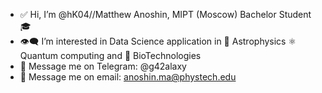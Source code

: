 - ✅  Hi, I’m @hK04//Matthew Anoshin, MIPT (Moscow) Bachelor Student 🎓 
- 👁‍🗨  I’m interested in Data Science application in 🌌 Astrophysics ⚛️ Quantum computing and 🧬 BioTechnologies 
- 📳  Message me on Telegram:    @g42alaxy
- 📧  Message me on email: anoshin.ma@phystech.edu    

<!---
- 🧠  My Kaggle: [link](https://www.kaggle.com/matthewanoshin)
hK04/hK04 is a ✨ special ✨ repository because its `README.md` (this file) appears on your GitHub profile.
You can click the Preview link to take a look at your changes.
--->
